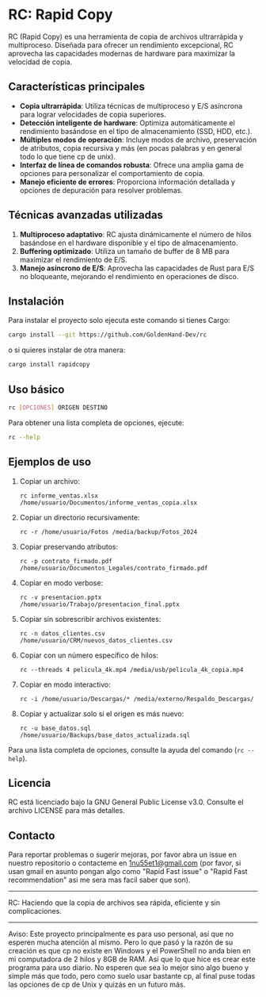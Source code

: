 # RC: Rapid Copy

RC (Rapid Copy) es una herramienta de copia de archivos ultrarrápida y multiproceso. Diseñada para ofrecer un rendimiento excepcional, RC aprovecha las capacidades modernas de hardware para maximizar la velocidad de copia.

## Características principales

- **Copia ultrarrápida**: Utiliza técnicas de multiproceso y E/S asíncrona para lograr velocidades de copia superiores.
- **Detección inteligente de hardware**: Optimiza automáticamente el rendimiento basándose en el tipo de almacenamiento (SSD, HDD, etc.).
- **Múltiples modos de operación**: Incluye modos de archivo, preservación de atributos, copia recursiva y más (en pocas palabras y en general todo lo que tiene cp de unix).
- **Interfaz de línea de comandos robusta**: Ofrece una amplia gama de opciones para personalizar el comportamiento de copia.
- **Manejo eficiente de errores**: Proporciona información detallada y opciones de depuración para resolver problemas.

## Técnicas avanzadas utilizadas

1. **Multiproceso adaptativo**: RC ajusta dinámicamente el número de hilos basándose en el hardware disponible y el tipo de almacenamiento.
2. **Buffering optimizado**: Utiliza un tamaño de buffer de 8 MB para maximizar el rendimiento de E/S.
3. **Manejo asíncrono de E/S**: Aprovecha las capacidades de Rust para E/S no bloqueante, mejorando el rendimiento en operaciones de disco.

## Instalación

Para instalar el proyecto solo ejecuta este comando si tienes Cargo:

```bash
cargo install --git https://github.com/GoldenHand-Dev/rc
```
o si quieres instalar de otra manera:
```bash
cargo install rapidcopy
```

## Uso básico

```bash
rc [OPCIONES] ORIGEN DESTINO
```

Para obtener una lista completa de opciones, ejecute:

```bash
rc --help
```

## Ejemplos de uso

1. Copiar un archivo:
   ```
   rc informe_ventas.xlsx /home/usuario/Documentos/informe_ventas_copia.xlsx
   ```

2. Copiar un directorio recursivamente:
   ```
   rc -r /home/usuario/Fotos /media/backup/Fotos_2024
   ```

3. Copiar preservando atributos:
   ```
   rc -p contrato_firmado.pdf /home/usuario/Documentos_Legales/contrato_firmado.pdf
   ```

4. Copiar en modo verbose:
   ```
   rc -v presentacion.pptx /home/usuario/Trabajo/presentacion_final.pptx
   ```

5. Copiar sin sobrescribir archivos existentes:
   ```
   rc -n datos_clientes.csv /home/usuario/CRM/nuevos_datos_clientes.csv
   ```

6. Copiar con un número específico de hilos:
   ```
   rc --threads 4 pelicula_4k.mp4 /media/usb/pelicula_4k_copia.mp4
   ```

7. Copiar en modo interactivo:
   ```
   rc -i /home/usuario/Descargas/* /media/externo/Respaldo_Descargas/
   ```

8. Copiar y actualizar solo si el origen es más nuevo:
   ```
   rc -u base_datos.sql /home/usuario/Backups/base_datos_actualizada.sql
   ```

Para una lista completa de opciones, consulte la ayuda del comando (`rc --help`).

## Licencia

RC está licenciado bajo la GNU General Public License v3.0. Consulte el archivo LICENSE para más detalles.

## Contacto

Para reportar problemas o sugerir mejoras, por favor abra un issue en nuestro repositorio o contacteme en 1nu55et1@gmail.com (por favor, si usan gmail en asunto pongan algo como "Rapid Fast issue" o "Rapid Fast recommendation" asi me sera mas facil saber que son).

---

RC: Haciendo que la copia de archivos sea rápida, eficiente y sin complicaciones.

---

Aviso: Este proyecto principalmente es para uso personal, así que no esperen mucha atención al mismo. Pero lo que pasó y la razón de su creación es que cp no existe en Windows y el PowerShell no anda bien en mi computadora de 2 hilos y 8GB de RAM. Así que lo que hice es crear este programa para uso diario. No esperen que sea lo mejor sino algo bueno y simple más que todo, pero como suelo usar bastante cp, al final puse todas las opciones de cp de Unix y quizás en un futuro más.

